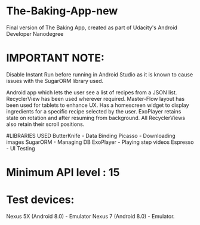 # The-Baking-App-new
Final version of The Baking App, created as part of Udacity's Android Developer Nanodegree

# IMPORTANT NOTE:
Disable Instant Run before running in Android Studio as it is known to cause issues with the SugarORM library used.


Android app which lets the user see a list of recipes from a JSON list.
RecyclerView has been used wherever required.
Master-Flow layout has been used for tablets to enhance UX.
Has a homescreen widget to display ingredients for a specific recipe selected by the user.
ExoPlayer retains state on rotation and after resuming from background. All RecyclerViews also retain their scroll positions.

#LIBRARIES USED
ButterKnife - Data Binding
Picasso - Downloading images
SugarORM - Managing DB
ExoPlayer - Playing step videos
Espresso - UI Testing


# Minimum API level : 15


# Test devices:
Nexus 5X (Android 8.0) - Emulator
Nexus 7 (Android 8.0) - Emulator.

